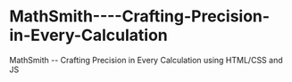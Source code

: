 # MathSmith----Crafting-Precision-in-Every-Calculation
MathSmith -- Crafting Precision in Every Calculation using HTML/CSS and JS
